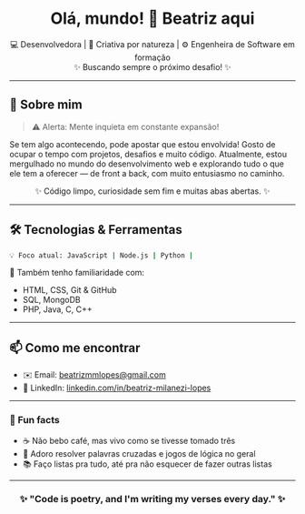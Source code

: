 <h1 align="center">Olá, mundo! 👋 Beatriz aqui </h1>

<p align="center">
  💻 Desenvolvedora | 🎨 Criativa por natureza | ⚙️ Engenheira de Software em formação <br/>
  ✨ Buscando sempre o próximo desafio! ✨
</p>

---

## 🚀 Sobre mim

> ⚠️ Alerta: Mente inquieta em constante expansão!

Se tem algo acontecendo, pode apostar que estou envolvida! Gosto de ocupar o tempo com projetos, desafios e muito código. Atualmente, estou mergulhado no mundo do desenvolvimento web e explorando tudo o que ele tem a oferecer — de front a back, com muito entusiasmo no caminho.

<p align="center"> ✨ Código limpo, curiosidade sem fim e muitas abas abertas. ✨ </p>

---

## 🛠️ Tecnologias & Ferramentas

```bash
💡 Foco atual: JavaScript | Node.js | Python |
```

📌 Também tenho familiaridade com:

- HTML, CSS, Git & GitHub
- SQL, MongoDB
- PHP, Java, C, C++

---

## 📫 Como me encontrar

- ✉️ Email: [beatrizmmlopes@gmail.com](mailto:beatrizmmlopes@gmail.com)
- 💼 LinkedIn: [linkedin.com/in/beatriz-milanezi-lopes](https://linkedin.com/in/beatriz-milanezi-lopes)

---

### 🧩 Fun facts

- ☕ Não bebo café, mas vivo como se tivesse tomado três
- 🧩 Adoro resolver palavras cruzadas e jogos de lógica no geral
- 📚 Faço listas pra tudo, até pra não esquecer de fazer outras listas

---

<h3 align="center"> ✨ "Code is poetry, and I'm writing my verses every day." ✨</h1>
